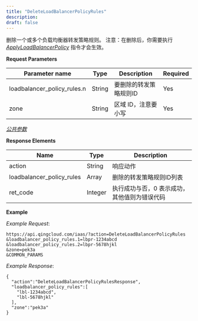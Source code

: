 ```yaml
---
title: "DeleteLoadBalancerPolicyRules"
description: 
draft: false
---
```




删除一个或多个负载均衡器转发策略规则。 注意：在删除后，你需要执行 [_ApplyLoadBalancerPolicy_](apply_loadbalancer_policy.html#api-apply-loadbalancer-policy) 指令才会生效。

**Request Parameters**

| Parameter name | Type | Description | Required |
| --- | --- | --- | --- |
| loadbalancer_policy_rules.n | String | 要删除的转发策略规则ID | Yes |
| zone | String | 区域 ID，注意要小写 | Yes |

[_公共参数_](../../common/parameters.html#api-common-parameters)

**Response Elements**

| Name | Type | Description |
| --- | --- | --- |
| action | String | 响应动作 |
| loadbalancer_policy_rules | Array | 删除的转发策略规则ID列表 |
| ret_code | Integer | 执行成功与否，0 表示成功，其他值则为错误代码 |

**Example**

_Example Request_:

```
https://api.qingcloud.com/iaas/?action=DeleteLoadBalancerPolicyRules
&loadbalancer_policy_rules.1=lbpr-1234abcd
&loadbalancer_policy_rules.2=lbpr-5678hjkl
&zone=pek3a
&COMMON_PARAMS
```

_Example Response_:

```
{
  "action":"DeleteLoadBalancerPolicyRulesResponse",
  "loadbalancer_policy_rules":[
    "lbl-1234abcd",
    "lbl-5678hjkl"
  ],
  "zone":"pek3a"
}
```
